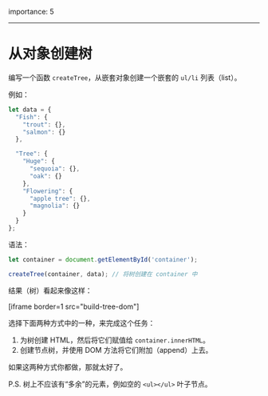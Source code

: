 importance: 5

---

# 从对象创建树

编写一个函数 `createTree`，从嵌套对象创建一个嵌套的 `ul/li` 列表（list）。

例如：

```js
let data = {
  "Fish": {
    "trout": {},
    "salmon": {}
  },

  "Tree": {
    "Huge": {
      "sequoia": {},
      "oak": {}
    },
    "Flowering": {
      "apple tree": {},
      "magnolia": {}
    }
  }
};
```

语法：

```js
let container = document.getElementById('container');

createTree(container, data); // 将树创建在 container 中

```

结果（树）看起来像这样：

[iframe border=1 src="build-tree-dom"]

选择下面两种方式中的一种，来完成这个任务：

1. 为树创建 HTML，然后将它们赋值给 `container.innerHTML`。
2. 创建节点树，并使用 DOM 方法将它们附加（append）上去。

如果这两种方式你都做，那就太好了。

P.S. 树上不应该有“多余”的元素，例如空的 `<ul></ul>` 叶子节点。
